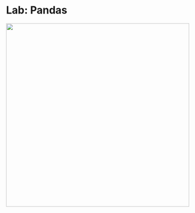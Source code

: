 # Lab: Pandas

<img src="https://user-images.githubusercontent.com/6586811/47810279-f5ed8780-dd10-11e8-8491-792f531cdd0a.png" width="500">
